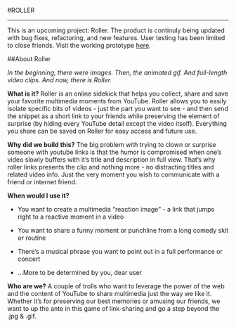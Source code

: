#ROLLER

---

This is an upcoming project: Roller. The product is continuly being updated with bug fixes, refactoring, and new features. User testing has been limited to close friends. Visit the working prototype [here](http://roller.herokuapp.com).


##About Roller

*In the beginning, there were images. Then, the animated gif. And full-length video clips. And now, there is Roller.*

**What is it?** Roller is an online sidekick that helps you collect, share and save your favorite multimedia moments from YouTube. Roller allows you to easily isolate specific bits of videos - just the part you want to see - and then send the snippet as a short link to your friends while preserving the element of surprise (by hiding every YouTube detail except the video itself). Everything you share can be saved on Roller for easy access and future use.

**Why did we build this?** The big problem with trying to clown or surprise someone with youtube links is that the humor is compromised when one’s video slowly buffers with it’s title and description in full view. That’s why roller links presents the clip and nothing more - no distracting titles and related video info. Just the very moment you wish to communicate with a friend or internet friend.

**When would I use it?**

- You want to create a multimedia “reaction image” - a link that jumps right to a reactive moment in a video

- You want to share a funny moment or punchline from a long comedy skit or routine
- There’s a musical phrase you want to point out in a full performance or concert
- ...More to be determined by you, dear user

**Who are we?** A couple of trolls who want to leverage the power of the web and the content of YouTube to share multimedia just the way we like it. Whether it’s for preserving our best memories or amusing our friends, we want to up the ante in this game of link-sharing and go a step beyond the .jpg & .gif. 